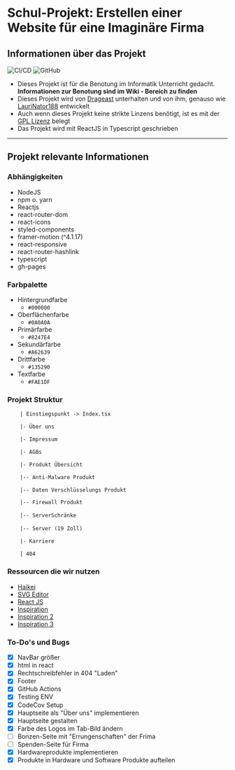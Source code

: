 # Schul-Projekt: Erstellen einer Website für eine Imaginäre Firma

## Informationen über das Projekt

![CI/CD](https://github.com/drageast/obersberg-zwei/workflows/CI/CD/badge.svg)
![GitHub](https://img.shields.io/github/license/Drageast/obersberg-zwei?label=Lizenz)

- Dieses Projekt ist für die Benotung im Informatik Unterricht gedacht. **Informationen zur Benotung sind im Wiki - Bereich zu finden**
- Dieses Projekt wird von [Drageast](https://github.com/drageast) unterhalten und von ihm, genauso wie [LauriNator188](https://github.com/LauriNator188) entwickelt
- Auch wenn dieses Projekt keine strikte Linzens benötigt, ist es mit der [GPL Lizenz](LICENSE) belegt
- Das Projekt wird mit ReactJS in Typescript geschrieben

---

## Projekt relevante Informationen

### **Abhängigkeiten**

- NodeJS
- npm o. yarn
- Reactjs
- react-router-dom
- react-icons
- styled-components
- framer-motion (^4.1.17)
- react-responsive
- react-router-hashlink
- typescript
- gh-pages

### **Farbpalette**

- Hintergrundfarbe
  - `#000000`
- Oberflächenfarbe
  - `#0A0A0A`
- Primärfarbe
  - `#8247E4`
- Sekundärfarbe
  - `#A62639`
- Drittfarbe
  - `#135290`
- Textfarbe
  - `#FAE1DF`

### **Projekt Struktur**

```txt
    | Einstiegspunkt -> Index.tsx

    |- Über uns

    |- Impressum

    |- AGBs

    |- Produkt Übersicht

    |-- Anti-Malware Produkt

    |-- Daten Verschlüsselungs Produkt

    |-- Firewall Produkt
    
    |-- ServerSchränke
    
    |-- Server (19 Zoll)

    |- Karriere

    | 404
```

### **Ressourcen die wir nutzen**

- [Haikei](https://app.haikei.app/)
- [SVG Editor](https://editor.method.ac/)
- [React JS](https://reactjs.org/)
- [Inspiration](https://www.accenture.com/us-en)
- [Inspiration 2](https://www.inter-tech.de/products/ipc/server-cases)
- [Inspiration 3](https://www.serverschrank24.de/18-he-serverschrank-19-mit-glastur-bxtxh-600-x-600-x-1000mm.html)

### **To-Do's und Bugs**

- [x] NavBar größer
- [x] html in react
- [x] Rechtschreibfehler in 404 "Laden"
- [x] Footer
- [x] GitHub Actions
- [x] Testing ENV
- [x] CodeCov Setup
- [x] Hauptseite als "Über uns" implementieren
- [x] Hauptseite gestalten
- [x] Farbe des Logos im Tab-Bild ändern
- [ ] Bonzen-Seite mit "Errungenschaften" der Frima
- [ ] Spenden-Seite für Firma
- [x] Hardwareprodukte implementieren
- [x] Produkte in Hardware und Software Produkte aufteilen
